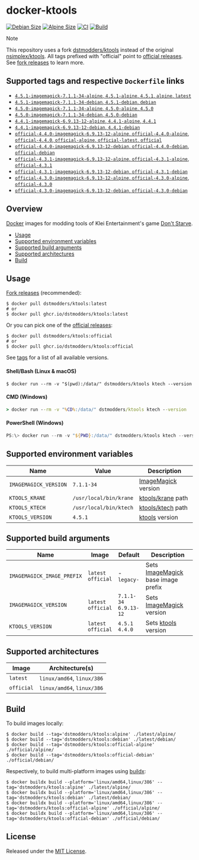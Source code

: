 # docker-ktools

[![Debian Size]](https://hub.docker.com/r/dstmodders/ktools)
[![Alpine Size]](https://hub.docker.com/r/dstmodders/ktools)
[![CI]](https://github.com/dstmodders/docker-ktools/actions/workflows/ci.yml)
[![Build]](https://github.com/dstmodders/docker-ktools/actions/workflows/build.yml)

> [!NOTE]
> This repository uses a fork [dstmodders/ktools] instead of the original
> [nsimplex/ktools]. All tags prefixed with "official" point to
> [official releases]. See [fork releases] to learn more.

## Supported tags and respective `Dockerfile` links

- [`4.5.1-imagemagick-7.1.1-34-alpine`, `4.5.1-alpine`, `4.5.1`, `alpine`, `latest`](https://github.com/dstmodders/docker-ktools/blob/ed90be37855ce6a6a64127ec2aef072ac7656ea5/latest/alpine/Dockerfile)
- [`4.5.1-imagemagick-7.1.1-34-debian`, `4.5.1-debian`, `debian`](https://github.com/dstmodders/docker-ktools/blob/ed90be37855ce6a6a64127ec2aef072ac7656ea5/latest/debian/Dockerfile)
- [`4.5.0-imagemagick-7.1.1-34-alpine`, `4.5.0-alpine`, `4.5.0`](https://github.com/dstmodders/docker-ktools/blob/ed90be37855ce6a6a64127ec2aef072ac7656ea5/latest/alpine/Dockerfile)
- [`4.5.0-imagemagick-7.1.1-34-debian`, `4.5.0-debian`](https://github.com/dstmodders/docker-ktools/blob/ed90be37855ce6a6a64127ec2aef072ac7656ea5/latest/debian/Dockerfile)
- [`4.4.1-imagemagick-6.9.13-12-alpine`, `4.4.1-alpine`, `4.4.1`](https://github.com/dstmodders/docker-ktools/blob/ed90be37855ce6a6a64127ec2aef072ac7656ea5/latest/alpine/Dockerfile)
- [`4.4.1-imagemagick-6.9.13-12-debian`, `4.4.1-debian`](https://github.com/dstmodders/docker-ktools/blob/ed90be37855ce6a6a64127ec2aef072ac7656ea5/latest/debian/Dockerfile)
- [`official-4.4.0-imagemagick-6.9.13-12-alpine`, `official-4.4.0-alpine`, `official-4.4.0`, `official-alpine`, `official-latest`, `official`](https://github.com/dstmodders/docker-ktools/blob/ed90be37855ce6a6a64127ec2aef072ac7656ea5/official/alpine/Dockerfile)
- [`official-4.4.0-imagemagick-6.9.13-12-debian`, `official-4.4.0-debian`, `official-debian`](https://github.com/dstmodders/docker-ktools/blob/ed90be37855ce6a6a64127ec2aef072ac7656ea5/official/debian/Dockerfile)
- [`official-4.3.1-imagemagick-6.9.13-12-alpine`, `official-4.3.1-alpine`, `official-4.3.1`](https://github.com/dstmodders/docker-ktools/blob/ed90be37855ce6a6a64127ec2aef072ac7656ea5/official/alpine/Dockerfile)
- [`official-4.3.1-imagemagick-6.9.13-12-debian`, `official-4.3.1-debian`](https://github.com/dstmodders/docker-ktools/blob/ed90be37855ce6a6a64127ec2aef072ac7656ea5/official/debian/Dockerfile)
- [`official-4.3.0-imagemagick-6.9.13-12-alpine`, `official-4.3.0-alpine`, `official-4.3.0`](https://github.com/dstmodders/docker-ktools/blob/ed90be37855ce6a6a64127ec2aef072ac7656ea5/official/alpine/Dockerfile)
- [`official-4.3.0-imagemagick-6.9.13-12-debian`, `official-4.3.0-debian`](https://github.com/dstmodders/docker-ktools/blob/ed90be37855ce6a6a64127ec2aef072ac7656ea5/official/debian/Dockerfile)

## Overview

[Docker] images for modding tools of Klei Entertainment's game [Don't Starve].

- [Usage](#usage)
- [Supported environment variables](#supported-environment-variables)
- [Supported build arguments](#supported-build-arguments)
- [Supported architectures](#supported-architectures)
- [Build](#build)

## Usage

[Fork releases] (recommended):

```shell
$ docker pull dstmodders/ktools:latest
# or
$ docker pull ghcr.io/dstmodders/ktools:latest
```

Or you can pick one of the [official releases]:

```shell
$ docker pull dstmodders/ktools:official
# or
$ docker pull ghcr.io/dstmodders/ktools:official
```

See [tags] for a list of all available versions.

#### Shell/Bash (Linux & macOS)

```shell
$ docker run --rm -v "$(pwd):/data/" dstmodders/ktools ktech --version
```

#### CMD (Windows)

```cmd
> docker run --rm -v "%CD%:/data/" dstmodders/ktools ktech --version
```

#### PowerShell (Windows)

```powershell
PS:\> docker run --rm -v "${PWD}:/data/" dstmodders/ktools ktech --version
```

## Supported environment variables

| Name                  | Value                  | Description           |
| --------------------- | ---------------------- | --------------------- |
| `IMAGEMAGICK_VERSION` | `7.1.1-34`             | [ImageMagick] version |
| `KTOOLS_KRANE`        | `/usr/local/bin/krane` | [ktools/krane] path   |
| `KTOOLS_KTECH`        | `/usr/local/bin/ktech` | [ktools/ktech] path   |
| `KTOOLS_VERSION`      | `4.5.1`                | [ktools] version      |

## Supported build arguments

| Name                       | Image                    | Default                     | Description                          |
| -------------------------- | ------------------------ | --------------------------- | ------------------------------------ |
| `IMAGEMAGICK_IMAGE_PREFIX` | `latest`<br />`official` | -<br />`legacy-`            | Sets [ImageMagick] base image prefix |
| `IMAGEMAGICK_VERSION`      | `latest`<br />`official` | `7.1.1-34`<br />`6.9.13-12` | Sets [ImageMagick] version           |
| `KTOOLS_VERSION`           | `latest`<br />`official` | `4.5.1`<br />`4.4.0`        | Sets [ktools] version                |

## Supported architectures

| Image      | Architecture(s)            |
| ---------- | -------------------------- |
| `latest`   | `linux/amd64`, `linux/386` |
| `official` | `linux/amd64`, `linux/386` |

## Build

To build images locally:

```shell
$ docker build --tag='dstmodders/ktools:alpine' ./latest/alpine/
$ docker build --tag='dstmodders/ktools:debian' ./latest/debian/
$ docker build --tag='dstmodders/ktools:official-alpine' ./official/alpine/
$ docker build --tag='dstmodders/ktools:official-debian' ./official/debian/
```

Respectively, to build multi-platform images using [buildx]:

```shell
$ docker buildx build --platform='linux/amd64,linux/386' --tag='dstmodders/ktools:alpine' ./latest/alpine/
$ docker buildx build --platform='linux/amd64,linux/386' --tag='dstmodders/ktools:debian' ./latest/debian/
$ docker buildx build --platform='linux/amd64,linux/386' --tag='dstmodders/ktools:official-alpine' ./official/alpine/
$ docker buildx build --platform='linux/amd64,linux/386' --tag='dstmodders/ktools:official-debian' ./official/debian/
```

## License

Released under the [MIT License](https://opensource.org/licenses/MIT).

[alpine size]: https://img.shields.io/docker/image-size/dstmodders/ktools/alpine?label=alpine%20size&logo=docker
[build]: https://img.shields.io/github/actions/workflow/status/dstmodders/docker-ktools/build.yml?branch=main&label=build&logo=github
[buildx]: https://github.com/docker/buildx
[ci]: https://img.shields.io/github/actions/workflow/status/dstmodders/docker-ktools/ci.yml?branch=main&label=ci&logo=github
[debian size]: https://img.shields.io/docker/image-size/dstmodders/ktools/debian?label=debian%20size&logo=docker
[docker]: https://www.docker.com/
[don't starve]: https://www.klei.com/games/dont-starve
[dstmodders/ktools]: https://github.com/dstmodders/ktools
[fork releases]: https://github.com/dstmodders/ktools/releases
[imagemagick]: https://imagemagick.org/index.php
[ktools/krane]: https://github.com/dstmodders/ktools?tab=readme-ov-file#krane
[ktools/ktech]: https://github.com/dstmodders/ktools?tab=readme-ov-file#ktech
[ktools]: https://github.com/dstmodders/ktools
[nsimplex/ktools]: https://github.com/nsimplex/ktools
[official releases]: https://github.com/nsimplex/ktools/releases
[tags]: https://hub.docker.com/r/dstmodders/ktools/tags
